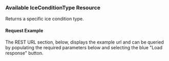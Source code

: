 ### Available IceConditionType Resource
Returns a specific ice condition type.
#### Request Example
The REST URL section, below, displays the example url and can be queried by populating the required parameters below and selecting the blue "Load response" button.

